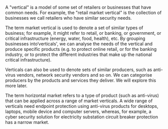 A "vertical" is a model of some set of retailers or businesses that have common needs. For example, the "retail market vertical" is the collection of businesses we call retailers who have similar security needs.

The term market vertical is used to denote a set of similar types of business; for example, it might refer to retail, or banking, or government, or critical infrastructure (energy, water, food, health), etc. By grouping businesses into‘verticals', we can analyse the needs of the vertical and produce specific products (e.g. to protect online retail, or for the banking industry, or to protect the different industries that make up the national critical infrastructure).  

Verticals can also be used to denote sets of similar producers, such as anti-virus vendors, network security vendors and so on. We can categorise producers by the products and services they deliver. We will explore this more later.  

The term horizontal market refers to a type of product (such as anti-virus) that can be applied across a range of market verticals. A wide range of verticals need endpoint protection using anti-virus products for desktops, laptops, mobile device and computer servers, whereas, for example, a cyber security solution for electricity substation circuit breaker protection has a narrow market.  